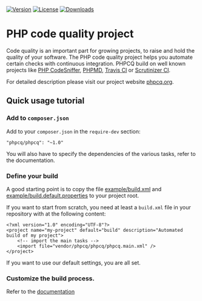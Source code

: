 [![Version](http://img.shields.io/packagist/v/phpcq/phpcq.svg?style=flat-square)](https://packagist.org/packages/phpcq/phpcq)
[![License](http://img.shields.io/packagist/l/phpcq/phpcq.svg?style=flat-square)](https://github.com/phpcq/phpcq/blob/master/LICENSE)
[![Downloads](http://img.shields.io/packagist/dt/phpcq/phpcq.svg?style=flat-square)](https://packagist.org/packages/phpcq/phpcq)

PHP code quality project
========================

Code quality is an important part for growing projects, to raise and hold the quality of your software.
The PHP code quality project helps you automate certain checks with continuous integration.
PHPCQ build on well known projects like [PHP CodeSniffer](https://github.com/squizlabs/PHP_CodeSniffer),
[PHPMD](https://github.com/phpmd/phpmd), [Travis CI](https://travis-ci.org/) or
[Scrutinizer CI](https://scrutinizer-ci.com/).

For detailed description please visit our project website [phpcq.org](http://phpcq.org).

Quick usage tutorial
--------------------

### Add to `composer.json`

Add to your `composer.json` in the `require-dev` section:

```
"phpcq/phpcq": "~1.0"
```

You will also have to specify the dependencies of the various tasks, refer to the documentation.

### Define your build

A good starting point is to copy the file [example/build.xml](example/build.xml) and
[example/build.default.properties](example/build.default.properties) to your project root.

If you want to start from scratch, you need at least a `build.xml` file in your repository with at the following
content:

```
<?xml version="1.0" encoding="UTF-8"?>
<project name="my-project" default="build" description="Automated build of my project">
    <!-- import the main tasks -->
    <import file="vendor/phpcq/phpcq/phpcq.main.xml" />
</project>
```

If you want to use our default settings, you are all set.

### Customize the build process.

Refer to the [documentation](docs/customize.md)
